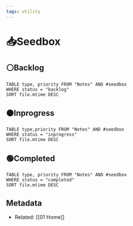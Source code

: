 ```yaml
---
tags: utility
---
```


# 📥Seedbox

## ⚪Backlog
```dataview
TABLE type, priority FROM "Notes" AND #seedbox 
WHERE status = "backlog"
SORT file.mtime DESC
```
## 🟠Inprogress

```dataview
TABLE type,priority FROM "Notes" AND #seedbox 
WHERE status = "inprogress"
SORT file.mtime DESC
```
## 🟢Completed
```dataview
TABLE type, priority FROM "Notes" AND #seedbox 
WHERE status = "completed"
SORT file.mtime DESC
```

## Metadata
- Related: [[01 Home]]
